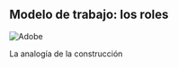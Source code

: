 ##  Modelo de trabajo: los roles

![Adobe](https://raw.githubusercontent.com/pieroblunda/curso-diseno/cls/slide/adobe.jpg)

La analogía de la construcción